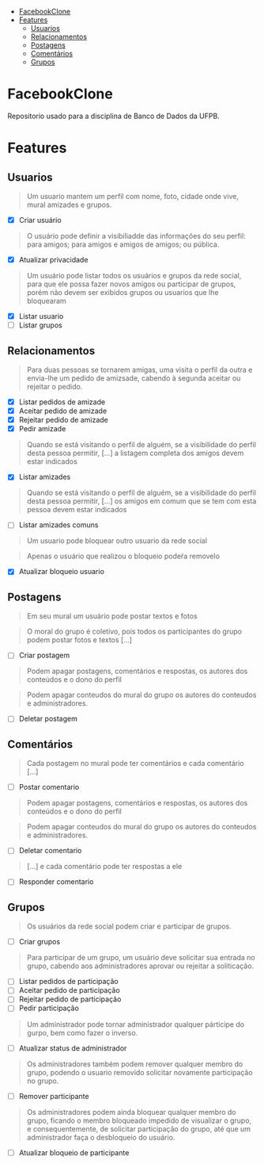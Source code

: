 - [FacebookClone](#facebookclone)
- [Features](#features)
    - [Usuarios](#usuarios)
    - [Relacionamentos](#relacionamentos)
    - [Postagens](#postagens)
    - [Comentários](#comentários)
    - [Grupos](#grupos)

# FacebookClone

Repositorio usado para a disciplina de Banco de Dados da UFPB.

# Features

## Usuarios

> Um usuario mantem um perfil com nome, foto, cidade onde vive, mural amizades e grupos.

- [x] Criar usuário

> O usuário pode definir a visibiliadde das informações do seu perfil: para amigos; para amigos e amigos de amigos; ou pública.

- [x] Atualizar privacidade

> Um usuário pode listar todos os usuários e grupos da rede social, para que ele possa fazer novos amigos ou participar de grupos, porém não devem ser exibidos grupos ou usuarios que lhe bloquearam

- [x] Listar usuario
- [ ] Listar grupos

## Relacionamentos

> Para duas pessoas se tornarem amigas, uma visita o perfil da outra e envia-lhe um pedido de amizsade, cabendo à segunda aceitar ou rejeitar o pedido.

- [x] Listar pedidos de amizade
- [x] Aceitar pedido de amizade
- [x] Rejeitar pedido de amizade
- [x] Pedir amizade

> Quando se está visitando o perfil de alguém, se a visibilidade do perfil desta pessoa permitir, [...] a listagem completa dos amigos devem estar indicados

- [x] Listar amizades

> Quando se está visitando o perfil de alguém, se a visibilidade do perfil desta pessoa permitir, [...] os amigos em comum que se tem com esta pessoa devem estar indicados

- [ ] Listar amizades comuns

> Um usuario pode bloquear outro usuario da rede social

> Apenas o usuário que realizou o bloqueio podeŕa removelo

- [x] Atualizar bloqueio usuario

## Postagens

> Em seu mural um usuário pode postar textos e fotos

> O moral do grupo é coletivo, pois todos os participantes do grupo podem postar fotos e textos [...]

- [ ] Criar postagem

> Podem apagar postagens, comentários e respostas, os autores dos conteúdos e o dono do perfil

> Podem apagar conteudos do mural do grupo os autores do conteudos e administradores.

- [ ] Deletar postagem

## Comentários

> Cada postagem no mural pode ter comentários e cada comentário [...]

- [ ] Postar comentario

> Podem apagar postagens, comentários e respostas, os autores dos conteúdos e o dono do perfil

> Podem apagar conteudos do mural do grupo os autores do conteudos e administradores.

- [ ] Deletar comentario

> [...] e cada comentário pode ter respostas a ele

- [ ] Responder comentario

## Grupos

> Os usuários da rede social podem criar e participar de grupos.

- [ ] Criar grupos

> Para participar de um grupo, um usuário deve solicitar sua entrada no grupo, cabendo aos administradores aprovar ou rejeitar a soliticação.

- [ ] Listar pedidos de participação
- [ ] Aceitar pedido de participação
- [ ] Rejeitar pedido de participação
- [ ] Pedir participação

> Um administrador pode tornar administrador qualquer párticipe do gurpo, bem como fazer o inverso.

- [ ] Atualizar status de administrador

> Os administradores também podem remover qualquer membro do grupo, podendo o usuario removido solicitar novamente participação no grupo.

- [ ] Remover participante

> Os administradores podem ainda bloquear qualquer membro do grupo, ficando o membro bloqueado impedido de visualizar o grupo, e consequentemente, de solicitar participação do grupo, até que um administrador faça o desbloqueio do usuário.

- [ ] Atualizar bloqueio de participante
